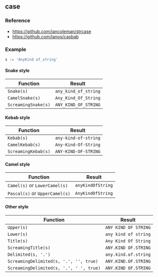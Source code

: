 case
-----

### Reference

- https://github.com/iancoleman/strcase
- https://github.com/janos/casbab

### Example

```go
s := 'AnyKind of_string'
```

#### Snake style

| Function                                  | Result               |
|-------------------------------------------|----------------------|
| `Snake(s)`                              | `any_kind_of_string` |
| `CamelSnake(s)`                         | `Any_Kind_Of_String` |
| `ScreamingSnake(s)`                     | `ANY_KIND_OF_STRING` |

#### Kebab style

| Function                                  | Result               |
|-------------------------------------------|----------------------|
| `Kebab(s)`                              | `any-kind-of-string` |
| `CamelKebab(s)`                         | `Any-Kind-Of-String` |
| `ScreamingKebab(s)`                     | `ANY-KIND-OF-STRING` |

#### Camel style

| Function                                  | Result               |
|-------------------------------------------|----------------------|
| `Camel(s)` or `LowerCamel(s)`        | `anyKindOfString`    |
| `Pascal(s)` or `UpperCamel(s)`      | `AnyKindOfString`    |

#### Other style

| Function                                  | Result               |
|-------------------------------------------|----------------------|
| `Upper(s)`                     | `ANY KIND OF STRING` |
| `Lower(s)`                     | `any kind of string` |
| `Title(s)`                    | `Any Kind Of String` |
| `ScreamingTitle(s)`           | `ANY.KIND OF.STRING` |
| `Delimited(s, '.')`                     | `any.kind.of.string` |
| `ScreamingDelimited(s, '.', '', true)`  | `ANY.KIND.OF.STRING` |
| `ScreamingDelimited(s, '.', ' ', true)` | `ANY.KIND OF.STRING` |